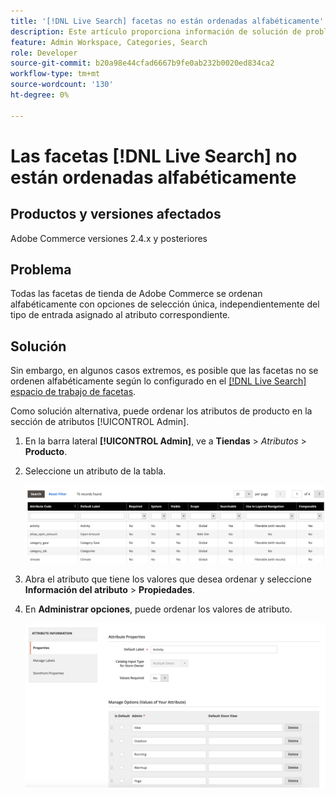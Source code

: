 ```yaml
---
title: '[!DNL Live Search] facetas no están ordenadas alfabéticamente'
description: Este artículo proporciona información de solución de problemas si las  [!DNL Live Search] facetas no están ordenadas alfabéticamente.
feature: Admin Workspace, Categories, Search
role: Developer
source-git-commit: b20a98e44cfad6667b9fe0ab232b0020ed834ca2
workflow-type: tm+mt
source-wordcount: '130'
ht-degree: 0%

---
```


# Las facetas [!DNL Live Search] no están ordenadas alfabéticamente

## Productos y versiones afectados

Adobe Commerce versiones 2.4.x y posteriores

## Problema

Todas las facetas de tienda de Adobe Commerce se ordenan alfabéticamente con opciones de selección única, independientemente del tipo de entrada asignado al atributo correspondiente.

## Solución

Sin embargo, en algunos casos extremos, es posible que las facetas no se ordenen alfabéticamente según lo configurado en el [[!DNL Live Search] espacio de trabajo de facetas](https://experienceleague.adobe.com/es/docs/commerce-merchant-services/live-search/live-search-admin/facets/faceting-workspace).

Como solución alternativa, puede ordenar los atributos de producto en la sección de atributos [!UICONTROL Admin].

1. En la barra lateral **[!UICONTROL Admin]**, ve a **Tiendas** > *Atributos* > **Producto**.
1. Seleccione un atributo de la tabla.

   ![Lista de atributos](assets/attribute-list.png)

1. Abra el atributo que tiene los valores que desea ordenar y seleccione **Información del atributo** > **Propiedades**.
1. En **Administrar opciones**, puede ordenar los valores de atributo.

   ![Ordenar atributos](assets/sort-attributes.png)
